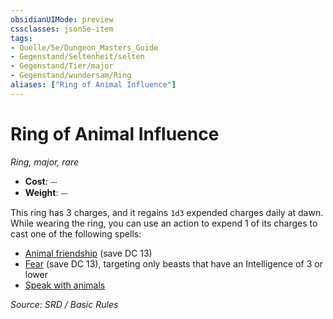 ```yaml
---
obsidianUIMode: preview
cssclasses: json5e-item
tags:
- Quelle/5e/Dungeon_Masters_Guide
- Gegenstand/Seltenheit/selten
- Gegenstand/Tier/major
- Gegenstand/wundersam/Ring
aliases: ["Ring of Animal Influence"]
---
```

# Ring of Animal Influence
*Ring, major, rare*  

- **Cost**: ⏤
- **Weight**: ⏤

This ring has 3 charges, and it regains `1d3` expended charges daily at dawn. While wearing the ring, you can use an action to expend 1 of its charges to cast one of the following spells:

- [Animal friendship](Tierfreundschaft.md) (save DC 13)  
- [Fear](Furcht.md) (save DC 13), targeting only beasts that have an Intelligence of 3 or lower  
- [Speak with animals](Mit-Tieren-sprechen.md)  

*Source: SRD / Basic Rules*